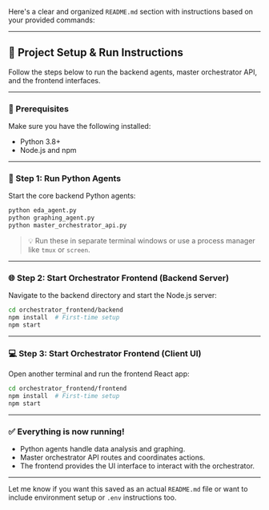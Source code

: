 Here's a clear and organized `README.md` section with instructions based on your provided commands:

---

## 🚀 Project Setup & Run Instructions

Follow the steps below to run the backend agents, master orchestrator API, and the frontend interfaces.

---

### 📌 Prerequisites

Make sure you have the following installed:

* Python 3.8+
* Node.js and npm

---

### 🧠 Step 1: Run Python Agents

Start the core backend Python agents:

```bash
python eda_agent.py
python graphing_agent.py
python master_orchestrator_api.py
```

> 💡 Run these in separate terminal windows or use a process manager like `tmux` or `screen`.

---

### 🌐 Step 2: Start Orchestrator Frontend (Backend Server)

Navigate to the backend directory and start the Node.js server:

```bash
cd orchestrator_frontend/backend
npm install  # First-time setup
npm start
```

---

### 💻 Step 3: Start Orchestrator Frontend (Client UI)

Open another terminal and run the frontend React app:

```bash
cd orchestrator_frontend/frontend
npm install  # First-time setup
npm start
```

---

### ✅ Everything is now running!

* Python agents handle data analysis and graphing.
* Master orchestrator API routes and coordinates actions.
* The frontend provides the UI interface to interact with the orchestrator.

---

Let me know if you want this saved as an actual `README.md` file or want to include environment setup or `.env` instructions too.
